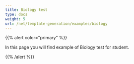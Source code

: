 ```yaml
---
title: Biology test
type: docs
weight: 5
url: /net/template-generation/examples/biology
---
```


{{% alert color="primary" %}} 

In this page you will find example of Biology test for student.

{{% /alert %}}